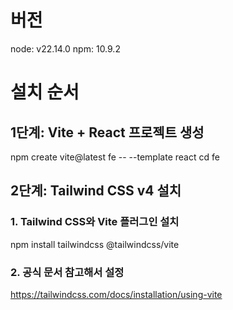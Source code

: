# 버전
node: v22.14.0
npm: 10.9.2

# 설치 순서
## 1단계: Vite + React 프로젝트 생성
npm create vite@latest fe -- --template react
cd fe

## 2단계: Tailwind CSS v4 설치
### 1. Tailwind CSS와 Vite 플러그인 설치
npm install tailwindcss @tailwindcss/vite

### 2. 공식 문서 참고해서 설정
https://tailwindcss.com/docs/installation/using-vite

